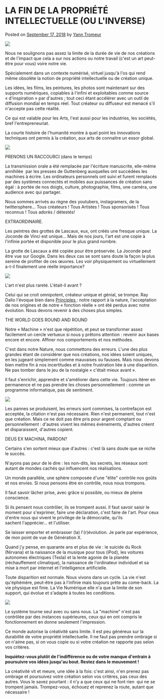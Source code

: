 LA FIN DE LA PROPRIÉTÉ INTELLECTUELLE (OU L'INVERSE)
====================================================

Posted on [September 17, 2018](https://iooikos.co/blog-post/la-fin-de-la-creativite-de-lart-dentreprendre-ou-pas-2/) by [Yann Tromeur](https://iooikos.co/author/gmailyatr/)

[![](https://i0.wp.com/iooikos.co/wp-content/uploads/2018/08/3.png?fit=538%2C359&ssl=1)](https://iooikos.co/blog-post/la-fin-de-la-creativite-de-lart-dentreprendre-ou-pas-2/)

Nous ne soulignons pas assez la limite de la durée de vie de nos créations et de l'impact que cela a sur nos actions ou notre travail (c'est un art peut-être pour vous) voire notre vie.

Spécialement dans un contexte numérisé, virtuel jusqu'à l'os qui rend même obsolète la notion de propriété intellectuelle ou de création unique.

Les idées, les films, les peintures, les photos sont maintenant sur des supports numériques, copiables à l'infini et exploitables comme source « d'inspiration » par d'autres ; tout ceci étant accélérer avec un outil de diffusion mondial en temps réel. Tout créateur ou diffuseur est menacé s'il n'accepte pas cette réalité.

Ce qui est valable pour les Arts, l'est aussi pour les industries, les sociétés, bref l'entrepreneuriat.

La courte histoire de l'humanité montre à quel point les innovations techniques ont permis à la création, aux arts de connaitre un essor global.

![](https://static.wixstatic.com/media/fc3094f1b62a47c8bd571751e41435e5.jpg/v1/fill/w_484,h_323,al_c,q_80,usm_0.66_1.00_0.01/fc3094f1b62a47c8bd571751e41435e5.webp)

PRENONS UN RACCOURCI (dans le temps)

La transmission orale a été remplacée par l'écriture manuscrite, elle-même annihilée  par les presses de Guttenberg auxquelles ont succédées les machines à écrire. Les ordinateurs personnels ont suivi et furent remplacés par des systèmes connectés et mobiles aux puissances de création sans égal : à portée de nos doigts, culture, photographie, films, une caméra, une audience avec qui partager.

Nous sommes arrivés au règne des youtubers, instagramers, de la twittersphere... Tous créateurs ! Tous Artistes ! Tous sponsorisés ! Tous reconnus ! Tous adorés / détestés!

EXTRAORDINAIRE.

Les peintres des grottes de Lascaux, eux, ont créés une fresque unique. La Joconde de Vinci est unique... Mais de nos jours, l'art est une copie à l'infinie portée et disponible pour le plus grand nombre.

La grotte de Lascaux a été copiée pour être préservée. La Joconde peut être vue sur Google. Dans les deux cas se sont sans doute la façon la plus sereine de profiter de ces œuvres. Les voir physiquement ou virtuellement a-t-il finalement une réelle importance?

![](https://i0.wp.com/media.carredartistes.com/img/cms/Blog/2017-03-23-Joconde/la-joconde-musee.png?w=700&ssl=1)

L'art n'est plus rareté. L'était-il avant ?

Celui qui se croit omnipotent, créateur unique et génial, se trompe. Ray Dalio l'évoque bien dans [Principles ](https://www.principles.com/): notre rapport à la nature, l'acceptation de nos origines et de notre « fonction réelle » ont été perdus avec notre évolution. Nous devons revenir à des choses plus simples.

THE WORLD GOES ROUND AND ROUND

Notre « Machine » n'est que répétition, et peut se transformer assez facilement un cercle vertueux si nous y prêtons attention : revenir aux bases encore et encore. Affiner nos comportements et nos méthodes.

C'est dans notre Nature, nous commettons des erreurs. L'une des plus grandes étant de considérer que nos créations, nos idées soient uniques, en les jugeant simplement comme mauvaises ou fausses. Mais nous devons bien mettre fin à nos incertitudes et à notre frustration liée à une disparition. Ne pas tomber dans le jeu de la nostalgie « c'était mieux avant ».

Il faut s'enrichir, apprendre et s'améliorer dans cette vie. Toujours itérer en permanence et ne pas prendre les choses personnellement : comme un programme informatique, pas de sentiment.

![](https://static.wixstatic.com/media/9db692c173054457a16879a1ffbc976c.jpg/v1/fill/w_484,h_321,al_c,q_80,usm_0.66_1.00_0.01/9db692c173054457a16879a1ffbc976c.webp)

Les pannes se produisent, les erreurs sont commises, la contrefaçon est acceptée, la citation n'est pas nécessaire. Rien n'est permanent, tout n'est que création. Mais ce ne doit pas être pris pour argent comptant ou personnellement : d'autres vivent les mêmes évènements, d'autres créent et disparaissent, d'autres copient.

DEUS EX MACHINA, PARDON?

Certains s'en sortent mieux que d'autres : c'est là sans doute que se niche le succès.

N'ayons pas peur de le dire : les non-dits, les secrets, les réseaux sont autant de mondes cachés qui influencent nos réalisations.

Un monde parallèle, une sphère composée d'une "élite" contrôle nos goûts et nos envies. Si nous pensons être en contrôle, nous nous trompons.

Il faut savoir lâcher prise, avec grâce si possible, ou mieux de pleine conscience.

Si ils pensent nous contrôler, ils se trompent aussi. Il faut savoir saisir le moment pour s'exprimer, faire une déclaration, c'est faire de l'art. Pour ceux d'entre nous qui vivent le privilège de la démocratie, qu'ils sachent l'apprécier... et l'utiliser.

Se laisser emporter et embrasser (la) l'(r)évolution. Je parle par expérience, de mon point de vue de Génération X.

Quand j'y pense, en quarante ans et plus de vie : le suicide du Rock (Nirvana) et la naissance de la musique pour tous (iPod), les voitures autonomes électriques (Tesla) et la lente agonie de la planète (réchauffement climatique), la naissance de l'ordinateur individuel et sa mise à mort par internet et l'intelligence artificielle.

Toute disparition est normale. Nous vivons dans un cycle. La vie n'est qu'éphémère, peut-être pas à l'infinie mais toujours prête au come-back. La vie physique est finie. La Vie Numérique elle n'a que la limite de son support, qui évolue et s'adapte à toutes les conditions.

![](https://static.wixstatic.com/media/f989ac0c56e5c25d476124e2dcbe8c47.jpg/v1/fill/w_484,h_363,al_c,q_80,usm_0.66_1.00_0.01/f989ac0c56e5c25d476124e2dcbe8c47.webp)

Le système tourne seul avec ou sans nous. La "machine" n'est pas contrôlée par des instances supérieures, ceux qui en ont compris le fonctionnement en donne seulement l'impression.

Ce monde autorise la créativité sans limite. Il est peu généreux sur la durabilité de votre propriété intellectuelle. Il ne faut pas prendre ombrage si on n'aime pas, si on vous copie ou si votre création ne rapporte pas selon vos critères.

**Inquiétez-vous plutôt de l'indifférence ou de votre manque d'entrain à poursuivre vos idées jusqu'au bout. Restez dans le mouvement !**

La créativité vit et meure, une idée à la fois: c'est ainsi, n'en prenez pas ombrage et poursuivez votre création selon vos critères, pas ceux des autres. Vous le savez pourtant : il n'y a que ceux qui ne font rien  qui ne se trompent jamais. Trompez-vous, échouez et reprenez la route, autant que nécessaire !